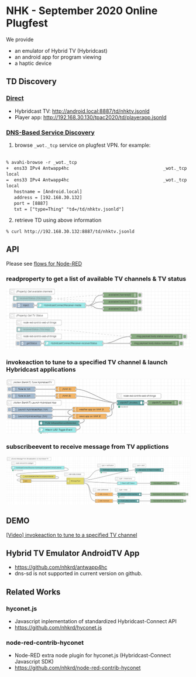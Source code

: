 # NHK - September 2020 Online Plugfest

We provide 
- an emulator of Hybrid TV (Hybridcast)
- an android app for program viewing
- a haptic device
 
## TD Discovery

### [Direct](https://w3c.github.io/wot-discovery/#introduction-direct)

- Hybridcast TV: http://android.local:8887/td/nhktv.jsonld
- Player app: http://192.168.30.130/tpac2020/td/playerapp.jsonld


### [DNS-Based Service Discovery](https://w3c.github.io/wot-discovery/#introduction-dns-sd)

1. browse `_wot._tcp` service on plugfest VPN.  for example:
```

% avahi-browse -r _wot._tcp
+  ens33 IPv4 Antwapp4hc                                    _wot._tcp            local
=  ens33 IPv4 Antwapp4hc                                    _wot._tcp            local
   hostname = [Android.local]
   address = [192.168.30.132]
   port = [8887]
   txt = ["type=Thing" "td=/td/nhktv.jsonld"]

```
2. retrieve TD using above information
```
% curl http://192.168.30.132:8887/td/nhktv.jsonld
```

## API
Please see [flows for Node-RED](https://github.com/w3c/wot-testing/blob/master/events/2020.09.Online/TDs/NHK/flows_nhk_plugfest202009.json)

### readproperty to get a list of available TV channels & TV status
![readproperty to get available TV Channels & TV Status](property.png)
### invokeaction to tune to a specified TV channel & launch Hybridcast applications
![invokeaction to tune TV channel & launch HybridcastAPP](action.png)
### subscribeevent to receive message from TV applictions
![subscribeevent to receive message from TV programs](event.png)



## DEMO
[[Video] invokeaction to tune to a specified TV channel](actionTune.mp4)

## Hybrid TV Emulator AndroidTV App 
- https://github.com/nhkrd/antwapp4hc
- dns-sd is not supported in current version on github.

## Related Works

### hyconet.js
- Javascript inplementation of standardized Hybridcast-Connect API 
- https://github.com/nhkrd/hyconet.js

### node-red-contrib-hyconet
- Node-RED extra node plugin for hyconet.js (Hybridcast-Connect Javascript SDK)
- https://github.com/nhkrd/node-red-contrib-hyconet
